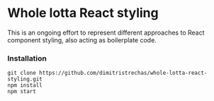 # Whole lotta React styling

This is an ongoing effort to represent different approaches to React component styling, also acting as boilerplate code.

### Installation

```
git clone https://github.com/dimitristrechas/whole-lotta-react-styling.git
npm install
npm start
```
